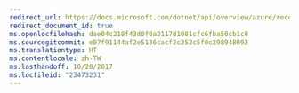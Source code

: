 ```yaml
---
redirect_url: https://docs.microsoft.com/dotnet/api/overview/azure/recovery-services
redirect_document_id: true
ms.openlocfilehash: dae04c218f43d0f0a2117d1081cfc6fba50cb1c8
ms.sourcegitcommit: e07f91144af2e5136cacf2c252c5f0c298948092
ms.translationtype: HT
ms.contentlocale: zh-TW
ms.lasthandoff: 10/20/2017
ms.locfileid: "23473231"
---
```

